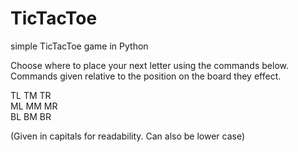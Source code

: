 # TicTacToe
simple TicTacToe game in Python

Choose where to place your next letter using the commands below. 
Commands given relative to the position on the board they effect.

TL TM TR  
ML MM MR  
BL BM BR  

(Given in capitals for readability. Can also be lower case)
